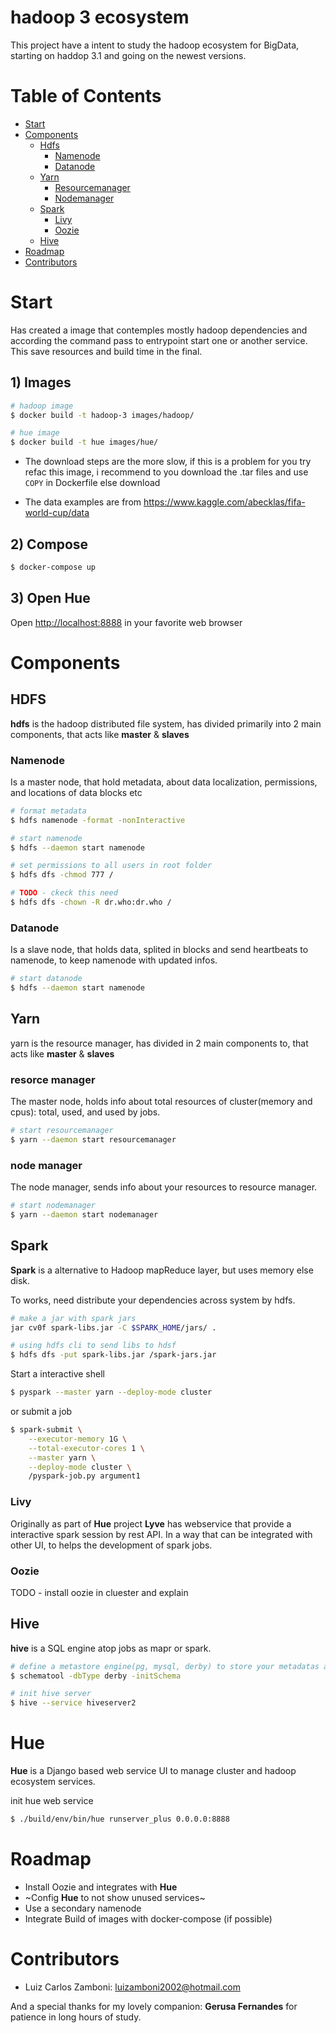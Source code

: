 hadoop 3 ecosystem
===
This project have a intent to study the hadoop ecosystem for BigData,
starting on haddop 3.1 and going on the newest versions.


# Table of Contents
* [Start](#start)
* [Components](#components)
  - [Hdfs](#hdfs)
    * [Namenode](#namenode)
    * [Datanode](#datanode)
  - [Yarn](#yarn)
    * [Resourcemanager](#resource-manager)
    * [Nodemanager](#node-manager)
  - [Spark](#spark)
    * [Livy](#livy)
    * [Oozie](#oozie)
  - [Hive](#hive)
* [Roadmap](#roadmap)
* [Contributors](#contributors)


# Start
Has created a image that contemples mostly hadoop dependencies and 
according the command pass to entrypoint start one or another service.
This save resources and build time in the final.


## 1) Images

```bash
# hadoop image
$ docker build -t hadoop-3 images/hadoop/

# hue image
$ docker build -t hue images/hue/
```

 - The download steps are the more slow, if this is a problem for you try refac this image, i recommend to you download the .tar files and use `COPY` in Dockerfile else download


 - The data examples are from https://www.kaggle.com/abecklas/fifa-world-cup/data


## 2) Compose
```bash
$ docker-compose up
```

## 3) Open Hue
Open [http://localhost:8888](http://localhost:8888)
in your favorite web browser

# Components

## HDFS
**hdfs** is the hadoop distributed file system, has divided primarily into 2 main components, that acts like **master** & **slaves**

### Namenode
Is a master node, that hold metadata, about data localization, permissions, and locations of data blocks etc

```bash
# format metadata 
$ hdfs namenode -format -nonInteractive

# start namenode
$ hdfs --daemon start namenode

# set permissions to all users in root folder
$ hdfs dfs -chmod 777 /

# TODO - ckeck this need
$ hdfs dfs -chown -R dr.who:dr.who /
```

### Datanode
Is a slave node, that holds data, splited in blocks and send heartbeats to namenode, to keep namenode with updated infos.

```bash
# start datanode
$ hdfs --daemon start namenode
```

## Yarn
yarn is the resource manager, has divided in 2 main components to, that acts like **master** & **slaves**

### resorce manager
The master node, holds info about total resources of cluster(memory and cpus): total, used, and used by jobs.

```bash
# start resourcemanager
$ yarn --daemon start resourcemanager
```

### node manager
The node manager, sends info about your resources to resource manager.

```bash
# start nodemanager
$ yarn --daemon start nodemanager
```

## Spark
**Spark** is a alternative to Hadoop mapReduce layer, but uses memory else disk.


To works, need distribute your dependencies across system by hdfs.

```bash
# make a jar with spark jars
jar cv0f spark-libs.jar -C $SPARK_HOME/jars/ .

# using hdfs cli to send libs to hdsf
$ hdfs dfs -put spark-libs.jar /spark-jars.jar
```

Start a interactive shell
```bash
$ pyspark --master yarn --deploy-mode cluster
```

or submit a job
```bash
$ spark-submit \
    --executor-memory 1G \
    --total-executor-cores 1 \
    --master yarn \
    --deploy-mode cluster \
    /pyspark-job.py argument1
```

### Livy
Originally as part of **Hue** project **Lyve**
has webservice that provide a interactive spark session by rest API.
In a way that can be integrated with other UI, to helps the development of spark jobs.

### Oozie
TODO - install oozie in cluester and explain

## Hive
**hive** is a SQL engine atop jobs as mapr or spark.
```bash
# define a metastore engine(pg, mysql, derby) to store your metadatas and init it (derby in this case)
$ schematool -dbType derby -initSchema

# init hive server
$ hive --service hiveserver2
```


# Hue
**Hue** is a Django based web service UI to manage cluster and hadoop ecosystem services.

init hue web service
```bash
$ ./build/env/bin/hue runserver_plus 0.0.0.0:8888
```

# Roadmap

* Install Oozie and integrates with **Hue**
* ~Config **Hue** to not show unused services~
* Use a secondary namenode
* Integrate Build of images with docker-compose (if possible)

# Contributors
- Luiz Carlos Zamboni: luizamboni2002@hotmail.com

And a special thanks for my lovely companion: **Gerusa Fernandes** for patience in long hours of study.